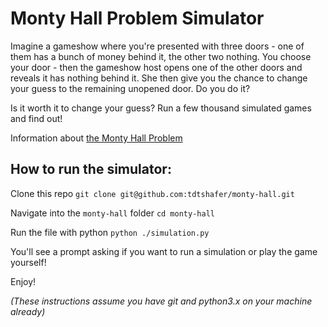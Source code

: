 # Monty Hall Problem Simulator
Imagine a gameshow where you're presented with three doors - one of them has a bunch of money behind it, the other two nothing. You choose your door - then the gameshow host opens one of the other doors and reveals it has nothing behind it. She then give you the chance to change your guess to the remaining unopened door. Do you do it?

Is it worth it to change your guess? Run a few thousand simulated games and find out!

Information about [the Monty Hall Problem](https://en.wikipedia.org/wiki/Monty_Hall_problem)

## How to run the simulator:
Clone this repo
`git clone git@github.com:tdtshafer/monty-hall.git`

Navigate into the `monty-hall` folder
`cd monty-hall`

Run the file with python
`python ./simulation.py`

You'll see a prompt asking if you want to run a simulation or play the game yourself!

Enjoy!

*(These instructions assume you have git and python3.x on your machine already)*

